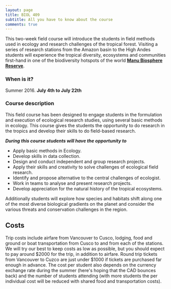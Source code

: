 ```yaml
---
layout: page
title: BIOL 409
subtitle: All you have to know about the course
comments: true
---
```


This two-week field course will introduce the students in field methods used in ecology and research challenges of the tropical forest.  Visiting a series of research stations from the Amazon basin to the High Andes students will experience the tropical diversity, ecosystems and communities first-hand in one of the biodiversity hotspots of the world [**Manu Biosphere Reserve**](https://en.wikipedia.org/wiki/Manú_National_Park).

### When is it?
Summer 2016.
 **July 4th to July 22th**


### Course description
This field course has been designed to engage students in the formulation and execution of ecological research studies, using several basic methods in ecology. This course gives the students the opportunity to do research in the tropics and develop their skills to do field-based research. 

_**During this course students will have the opportunity to**_

* Apply basic methods in Ecology.
* Develop skills in data collection.
* Design and conduct independent and group research projects.
* Apply their skills and creativity to solve challenges of ecological field research.
* Identify and propose alternative to the central challenges of ecologist.
* Work in teams to analyse and present research projects.
* Develop appreciation for the natural history of the tropical ecosystems.

Additionally students will explore how species and habitats shift along one of the most diverse biological gradients on the planet and consider the various threats and conservation challenges in the region.

## Costs
Trip costs include airfare from Vancouver to Cusco, lodging, food and ground or boat transportation from Cusco to and from each of the stations. We will try our best to keep costs as low as possible, but you should expect to pay around $2000 for the trip, in addition to airfare. Round trip tickets from Vancouver to Cuzco are just under $1000 if tickets are purchased far enough in advance. The cost per student also depends on the currency exchange rate during the summer (here's hoping that the CAD bounces back) and the number of students attending (with more students the per individual cost will be reduced with shared food and transportation costs).

